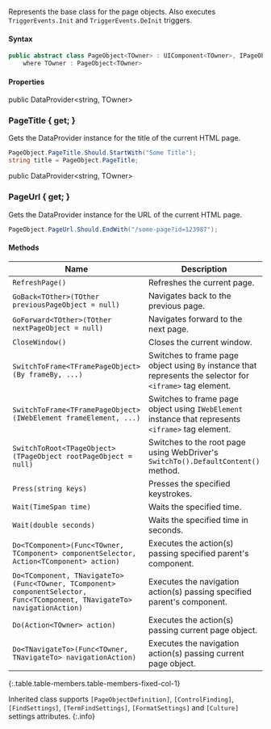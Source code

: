 Represents the base class for the page objects. Also executes `TriggerEvents.Init` and `TriggerEvents.DeInit` triggers.

#### Syntax

```cs
public abstract class PageObject<TOwner> : UIComponent<TOwner>, IPageObject<TOwner>
    where TOwner : PageObject<TOwner>
```

#### Properties

<div class="member">
    <span class="head"><span class="keyword">public</span> <span class="type">DataProvider</span><wbr>&lt;<span class="keyword">string</span>, <span class="type">TOwner</span>&gt;</span>
    <h3><span class="body">PageTitle</span><span class="tail"> { <span class="keyword">get</span>; }</span></h3>
</div>

Gets the DataProvider instance for the title of the current HTML page.

```cs
PageObject.PageTitle.Should.StartWith("Some Title");
string title = PageObject.PageTitle;
```

<div class="member">
    <span class="head"><span class="keyword">public</span> <span class="type">DataProvider</span><wbr>&lt;<span class="keyword">string</span>, <span class="type">TOwner</span>&gt;</span>
    <h3><span class="body">PageUrl</span><span class="tail"> { <span class="keyword">get</span>; }</span></h3>
</div>

Gets the DataProvider instance for the URL of the current HTML page.

```cs
PageObject.PageUrl.Should.EndWith("/some-page?id=123987");
```

#### Methods

Name | Description
---- | -----------
`RefreshPage()` | Refreshes the current page.
`GoBack<TOther>(TOther previousPageObject = null)` | Navigates back to the previous page.
`GoForward<TOther>(TOther nextPageObject = null)` | Navigates forward to the next page.
`CloseWindow()` | Closes the current window.
`SwitchToFrame<TFramePageObject>(By frameBy, ...)` | Switches to frame page object using `By` instance that represents the selector for `<iframe>` tag element.
`SwitchToFrame<TFramePageObject>(IWebElement frameElement, ...)` | Switches to frame page object using `IWebElement` instance that represents `<iframe>` tag element.
`SwitchToRoot<TPageObject>(TPageObject rootPageObject = null)` | Switches to the root page using WebDriver's `SwitchTo().DefaultContent()` method.
`Press(string keys)` | Presses the specified keystrokes.
`Wait(TimeSpan time)` | Waits the specified time.
`Wait(double seconds)` | Waits the specified time in seconds.
`Do<TComponent>(Func<TOwner, TComponent> componentSelector, Action<TComponent> action)` | Executes the action(s) passing specified parent's component.
`Do<TComponent, TNavigateTo>(Func<TOwner, TComponent> componentSelector, Func<TComponent, TNavigateTo> navigationAction)` | Executes the navigation action(s) passing specified parent's component.
`Do(Action<TOwner> action)` | Executes the action(s) passing current page object.
`Do<TNavigateTo>(Func<TOwner, TNavigateTo> navigationAction)` | Executes the navigation action(s) passing current page object.
{:.table.table-members.table-members-fixed-col-1}

Inherited class supports `[PageObjectDefinition]`, `[ControlFinding]`, `[FindSettings]`, `[TermFindSettings]`, `[FormatSettings]` and `[Culture]` settings attributes.
{:.info}